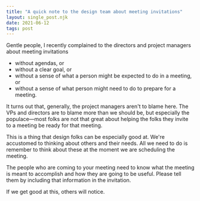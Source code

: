 ```yaml
---
title: "A quick note to the design team about meeting invitations"
layout: single_post.njk
date: 2021-06-12
tags: post
---
```


Gentle people,
I recently complained to the directors and project managers about meeting invitations
- without agendas, or
- without a clear goal, or
- without a sense of what a person might be expected to do in a meeting, or
- without a sense of what person might need to do to prepare for a meeting.

It turns out that, generally, the project managers aren't to blame here. The VPs and directors are to blame more than we should be, but especially the populace—most folks are not that great about helping the folks they invite to a meeting be ready for that meeting.

This is a thing that design folks can be especially good at. We're accustomed to thinking about others and their needs. All we need to do is remember to think about these at the moment we are scheduling the meeting.

The people who are coming to your meeting need to know what the meeting is meant to accomplish and how they are going to be useful. Please tell them by including that information in the invitation.

If we get good at this, others will notice.
